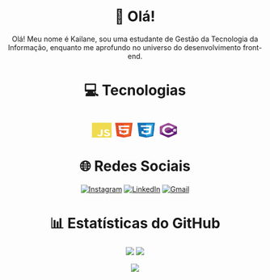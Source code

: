 <div align="center">

# 🌼 Olá!

Olá! Meu nome é Kailane, sou uma estudante de Gestão da Tecnologia da Informação, enquanto me aprofundo no universo do desenvolvimento front-end.

# 💻 Tecnologias

<div style="display: inline_block"><br>
  <img align="center" alt="Rafa-Js" height="30" width="40" src="https://raw.githubusercontent.com/devicons/devicon/master/icons/javascript/javascript-plain.svg">
  <img align="center" alt="Rafa-HTML" height="30" width="40" src="https://raw.githubusercontent.com/devicons/devicon/master/icons/html5/html5-original.svg">
  <img align="center" alt="Rafa-CSS" height="30" width="40" src="https://raw.githubusercontent.com/devicons/devicon/master/icons/css3/css3-original.svg">
  <img align="center" alt="Rafa-Csharp" height="30" width="40" src="https://raw.githubusercontent.com/devicons/devicon/master/icons/csharp/csharp-original.svg">
</div>

# 🌐 Redes Sociais

[![Instagram](https://img.shields.io/badge/Instagram-%23E4405F.svg?logo=Instagram&logoColor=white)](https://instagram.com/kaygomesc_)
[![LinkedIn](https://img.shields.io/badge/LinkedIn-%230077B5.svg?logo=linkedin&logoColor=white)](https://www.linkedin.com/in/kailanegomesc/)
<a href="mailto:kaygomesc@gmail.com" style="display: inline-block;">
   <img src="https://img.shields.io/badge/-Gmail-%23D14836.svg?style=for-the-badge&logo=gmail&logoColor=white" alt="Gmail" height="20">
</a>


# 📊 Estatísticas do GitHub

<img src="https://github-readme-stats-wheat-two-53.vercel.app/api?username=Kaygomesc&theme=midnight-purple&hide_border=true&include_all_commits=false&count_private=false" width="364px" />
<img src="https://github-readme-streak-stats.herokuapp.com/?user=Kaygomesc&theme=midnight-purple&hide_border=true" width="400px" />

![](https://github-readme-stats-wheat-two-53.vercel.app/api/top-langs/?username=Kaygomesc&theme=midnight-purple&hide_border=true&include_all_commits=false&count_private=false&layout=compact)
</div>
